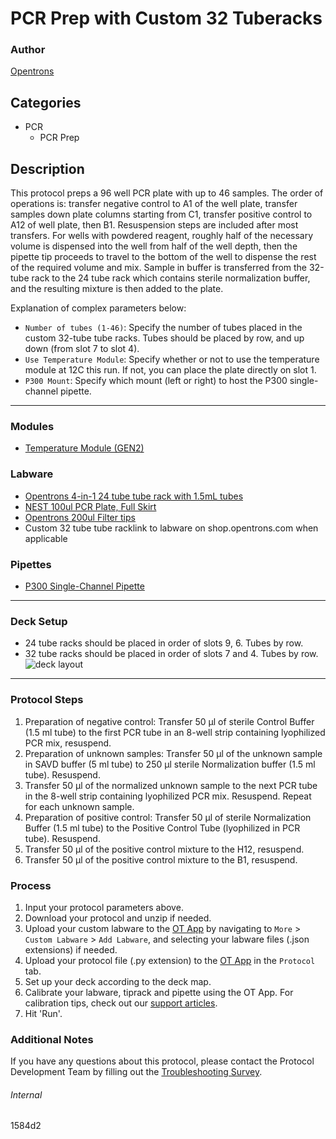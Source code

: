 # PCR Prep with Custom 32 Tuberacks

### Author
[Opentrons](https://opentrons.com/)

## Categories
* PCR
	* PCR Prep

## Description

This protocol preps a 96 well PCR plate with up to 46 samples. The order of operations is: transfer negative control to A1 of the well plate, transfer samples down plate columns starting from C1, transfer positive control to A12 of well plate, then B1. Resuspension steps are included after most transfers. For wells with powdered reagent, roughly half of the necessary volume is dispensed into the well from half of the well depth, then the pipette tip proceeds to travel to the bottom of the well to dispense the rest of the required volume and mix. Sample in buffer is transferred from the 32-tube rack to the 24 tube rack which contains sterile normalization buffer, and the resulting mixture is then added to the plate.

Explanation of complex parameters below:
* `Number of tubes (1-46)`: Specify the number of tubes placed in the custom 32-tube tube racks. Tubes should be placed by row, and up down (from slot 7 to slot 4).
* `Use Temperature Module`: Specify whether or not to use the temperature module at 12C this run. If not, you can place the plate directly on slot 1.
* `P300 Mount`: Specify which mount (left or right) to host the P300 single-channel pipette.

---

### Modules
* [Temperature Module (GEN2)](https://shop.opentrons.com/collections/hardware-modules/products/tempdeck)

### Labware
* [Opentrons 4-in-1 24 tube tube rack with 1.5mL tubes](https://shop.opentrons.com/4-in-1-tube-rack-set/)
* [NEST 100ul PCR Plate, Full Skirt](https://shop.opentrons.com/nest-0-1-ml-96-well-pcr-plate-full-skirt/)
* [Opentrons 200ul Filter tips](https://shop.opentrons.com/opentrons-200ul-filter-tips/)
* Custom 32 tube tube racklink to labware on shop.opentrons.com when applicable


### Pipettes
* [P300 Single-Channel Pipette](https://shop.opentrons.com/pipettes/)

---

### Deck Setup
* 24 tube racks should be placed in order of slots 9, 6. Tubes by row.
* 32 tube racks should be placed in order of slots 7 and 4. Tubes by row.
![deck layout](https://opentrons-protocol-library-website.s3.amazonaws.com/custom-README-images/581011/Screen+Shot+2022-03-23+at+7.52.34+AM.png)

---

### Protocol Steps
1. Preparation of negative control: Transfer 50 μl of sterile Control Buffer (1.5 ml tube) to the first PCR tube in an 8-well strip containing lyophilized PCR mix, resuspend.
2. Preparation of unknown samples: Transfer 50 μl of the unknown sample in SAVD buffer (5 ml tube) to 250 μl sterile Normalization buffer (1.5 ml tube). Resuspend.
3. Transfer 50 μl of the normalized unknown sample to the next PCR tube in the 8-well strip containing lyophilized PCR mix. Resuspend. Repeat for each unknown sample.
4. Preparation of positive control: Transfer 50 μl of sterile Normalization Buffer (1.5 ml tube) to the Positive Control Tube (lyophilized in PCR tube). Resuspend.
5. Transfer 50 μl of the positive control mixture to the H12, resuspend.
6. Transfer 50 μl of the positive control mixture to the B1, resuspend.

### Process
1. Input your protocol parameters above.
2. Download your protocol and unzip if needed.
3. Upload your custom labware to the [OT App](https://opentrons.com/ot-app) by navigating to `More` > `Custom Labware` > `Add Labware`, and selecting your labware files (.json extensions) if needed.
4. Upload your protocol file (.py extension) to the [OT App](https://opentrons.com/ot-app) in the `Protocol` tab.
5. Set up your deck according to the deck map.
6. Calibrate your labware, tiprack and pipette using the OT App. For calibration tips, check out our [support articles](https://support.opentrons.com/en/collections/1559720-guide-for-getting-started-with-the-ot-2).
7. Hit 'Run'.

### Additional Notes
If you have any questions about this protocol, please contact the Protocol Development Team by filling out the [Troubleshooting Survey](https://protocol-troubleshooting.paperform.co/).

###### Internal
1584d2
